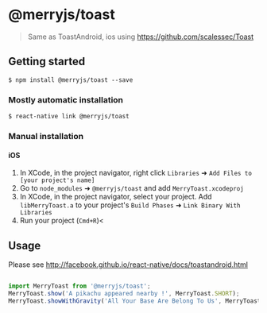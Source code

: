 
# @merryjs/toast
> Same as ToastAndroid, ios using https://github.com/scalessec/Toast

## Getting started

`$ npm install @merryjs/toast --save`

### Mostly automatic installation

`$ react-native link @merryjs/toast`

### Manual installation


#### iOS

1. In XCode, in the project navigator, right click `Libraries` ➜ `Add Files to [your project's name]`
2. Go to `node_modules` ➜ `@merryjs/toast` and add `MerryToast.xcodeproj`
3. In XCode, in the project navigator, select your project. Add `libMerryToast.a` to your project's `Build Phases` ➜ `Link Binary With Libraries`
4. Run your project (`Cmd+R`)<


## Usage

Please see http://facebook.github.io/react-native/docs/toastandroid.html

```javascript

import MerryToast from '@merryjs/toast';
MerryToast.show('A pikachu appeared nearby !', MerryToast.SHORT);
MerryToast.showWithGravity('All Your Base Are Belong To Us', MerryToast.SHORT, MerryToast.CENTER);

```
  